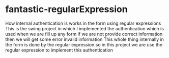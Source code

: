 # fantastic-regularExpression
How internal authentication is works in the form using regular expressions
This is the swing project in which I implemented the authentication which is used when we are fill up any 
form if we are not provide correct information then we will get some error invalid information This whole 
thing internally in the form is done by the regular expression so in this project we are use the regular expression
to implement this authentication
